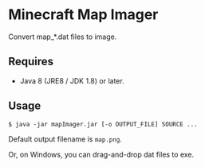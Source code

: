 Minecraft Map Imager
======================

Convert map_\*.dat files to image.


Requires
-----------

* Java 8 (JRE8 / JDK 1.8) or later.


Usage
-----------

`$ java -jar mapImager.jar [-o OUTPUT_FILE] SOURCE ...`

Default output filename is `map.png`.

Or, on Windows, you can drag-and-drop dat files to exe.
